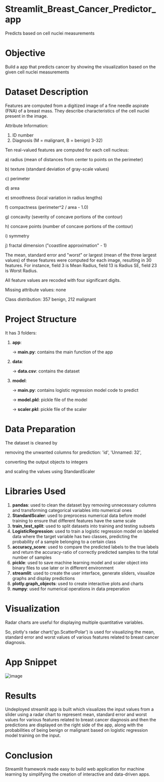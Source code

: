 # Streamlit_Breast_Cancer_Predictor_app
Predicts based on cell nuclei measurements

# Objective
Build a app that predicts cancer by showing the visualization based on the given cell nuclei measurements

# Dataset Description
Features are computed from a digitized image of a fine needle aspirate (FNA) of a breast mass. They describe characteristics of the cell nuclei present in the image.

Attribute Information:

1) ID number
2) Diagnosis (M = malignant, B = benign)
3-32)

Ten real-valued features are computed for each cell nucleus:

a) radius (mean of distances from center to points on the perimeter)

b) texture (standard deviation of gray-scale values)

c) perimeter

d) area

e) smoothness (local variation in radius lengths)

f) compactness (perimeter^2 / area - 1.0)

g) concavity (severity of concave portions of the contour)

h) concave points (number of concave portions of the contour)

i) symmetry

j) fractal dimension ("coastline approximation" - 1)

The mean, standard error and "worst" or largest (mean of the three
largest values) of these features were computed for each image,
resulting in 30 features. For instance, field 3 is Mean Radius, field
13 is Radius SE, field 23 is Worst Radius.

All feature values are recoded with four significant digits.

Missing attribute values: none

Class distribution: 357 benign, 212 malignant

# Project Structure
It has 3 folders:

1. **app**:
   
   -> **main.py**: contains the main function of the app

2. **data**:
   
   -> **data.csv**: contains the dataset

3. **model**:
   
   -> **main.py**: contains logistic regression model code to predict

   -> **model.pkl**: pickle file of the model

   -> **scaler.pkl**: pickle file of the scaler
 
# Data Preparation
The dataset is cleaned by 

removing the unwanted columns for prediction: 'id', 'Unnamed: 32',

converting the output objects to integers

and scaling the values using StandardScaler


# Libraries Used
1. **pandas**: used to clean the dataset byy removing unnecessary columns and transforming categorical variables into numerical ones
2. **StandardScaler**: used to preprocess numerical data before model training to ensure that different features have the same scale
3. **train_test_split**: used to split datasets into training and testing subsets
4. **LogisticRegression**: used to train a logistic regression model on labeled data where the target variable has two classes, predicting the probability of a sample belonging to a certain class
5. **accuracy_score**: used to compare the predicted labels to the true labels and return the accuracy-ratio of correctly predicted samples to the total number of samples
6. **pickle**: used to save machine learning model and scaler object into binary files to use later or in different environment
7. **streamlit**: used to create the user interface, generate sliders, visualize graphs and display predictions
8. **plotly.graph_objects**: used to create interactive plots and charts
9. **numpy**: used for numerical operations in data preperation

# Visualization
Radar charts are useful for displaying multiple quantitative variables.

So, plotly's radar chart('go.ScatterPolar') is used for visualizing the mean, standard error and worst values of various features related to breast cancer diagnosis.

# App Snippet 
![image](https://github.com/Chandu-2122/Streamlit_app/assets/107211229/cf727799-6289-4688-bbb9-0c340b33b925)


# Results
Undeployed streamlit app is built which visualizes the input values from a slider using a radar chart to represent mean, standard error and worst values for various features related to breast cancer diagnosis and then the predictions are displayed on the right side of the app, along with the probabilities of being benign or malignant based on logistic regression model training on the input.

# Conclusion
Streamlit framework made easy to build web application for machine learning by simplifying the creation of interactive and data-driven apps.




   
       
